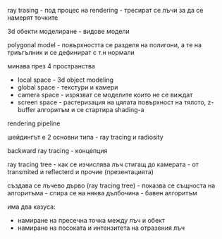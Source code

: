 ray trasing - под процес на rendering - тресират се лъчи за да се намерят точките

3d обекти моделиране - видове модели

polygonal model - повърхността се разделя на полигони, а те на триъгълник и се дефинират с т.н нормали


минава през 4 пространства
- local space - 3d object modeling
- global space - текстури и камери 
- camera space - изрязват се моделите които не се виждат
- screen space - растеризация на цялата повърхност на тялото, z-buffer алгоритъм и се стартира shading-a

rendering pipeline


шейдингът е 2 основни типа - ray tracing и radiosity 

backward ray tracing - концепция 

ray tracing tree - как се изчислява лъч стигащ до камерата - от transmited и reflecterd и прочие (презентацията)

създава се лъчево дърво (ray tracing tree) - показва се същноста на алгоритъма - спира се на няква дълбочина - бавен алгоритъм 

има два казуса:
- намиране на пресечна точка между лъч и обект
- намиране на посоката и интензитета на отразения лъч 